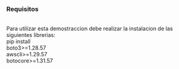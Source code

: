 ### Requisitos
<br>Para utilizar esta demostraccion debe realizar la instalacion de las siguientes librerias:</br>
pip install</br>
boto3>=1.28.57</br>
awscli>=1.29.57</br>
botocore>=1.31.57</br>
